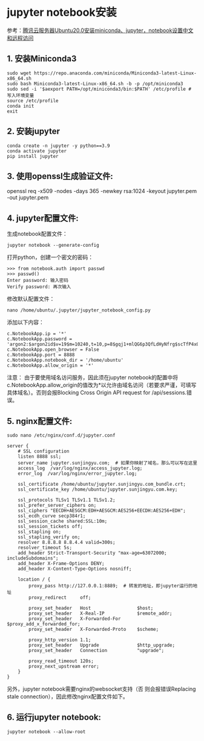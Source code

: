 # jupyter notebook安装
参考：[腾讯云服务器Ubuntu20.0安装miniconda、jupyter，notebook设置中文和远程访问](https://blog.csdn.net/qq_17517409/article/details/117476542)

## 1. 安装Miniconda3
```shell
sudo wget https://repo.anaconda.com/miniconda/Miniconda3-latest-Linux-x86_64.sh
sudo bash Miniconda3-latest-Linux-x86_64.sh -b -p /opt/miniconda3
sudo sed -i '$aexport PATH=/opt/miniconda3/bin:$PATH' /etc/profile # 写入环境变量
source /etc/profile
conda init
exit
```

## 2. 安装jupyter
```shell
conda create -n jupyter -y python==3.9
conda activate jupyter
pip install jupyter
```

## 3. 使用openssl生成验证文件:
openssl req -x509 -nodes -days 365 -newkey rsa:1024 -keyout jupyter.pem -out jupyter.pem

## 4. jupyter配置文件:

生成notebook配置文件：
```shell
jupyter notebook --generate-config
```

打开python，创建一个密文的密码：
```
>>> from notebook.auth import passwd
>>> passwd()
Enter password: 输入密码
Verify password: 再次输入
```

修改默认配置文件：
```shell
nano /home/ubuntu/.jupyter/jupyter_notebook_config.py
```
添加以下内容：
```
c.NotebookApp.ip = '*'
c.NotebookApp.password = 'argon2:$argon2id$v=19$m=10240,t=10,p=8$gqj1+mlQG6p3QfLdHyNfrg$scTfP4xOYAj2Z/tQA7gtIhvtbUwagB9nVhLc0hiYbVY'
c.NotebookApp.open_browser = False
c.NotebookApp.port = 8888
c.NotebookApp.notebook_dir = '/home/ubuntu'
c.NotebookApp.allow_origin = '*'
```
注意：  由于要使用域名访问服务，因此须在jupyter notebook的配置中将c.NotebookApp.allow_origin的值改为*以允许由域名访问（若要求严谨，可填写具体域名）。否则会报Blocking Cross Origin API request for /api/sessions.错误。

## 5. nginx配置文件:
```shell
sudo nano /etc/nginx/conf.d/jupyter.conf
```
```nginx
server {
    # SSL configuration
    listen 8888 ssl;
    server_name jupyter.sunjingyu.com;  # 如果你映射了域名，那么可以写在这里
    access_log  /var/log/nginx/access_jupyter.log;
    error_log  /var/log/nginx/error_jupyter.log;

    ssl_certificate /home/ubuntu/jupyter.sunjingyu.com_bundle.crt;
    ssl_certificate_key /home/ubuntu/jupyter.sunjingyu.com.key;

    ssl_protocols TLSv1 TLSv1.1 TLSv1.2;
    ssl_prefer_server_ciphers on;
    ssl_ciphers "EECDH+AESGCM:EDH+AESGCM:AES256+EECDH:AES256+EDH";
    ssl_ecdh_curve secp384r1;
    ssl_session_cache shared:SSL:10m;
    ssl_session_tickets off;
    ssl_stapling on;
    ssl_stapling_verify on;
    resolver 8.8.8.8 8.8.4.4 valid=300s;
    resolver_timeout 5s;
    add_header Strict-Transport-Security "max-age=63072000; includeSubdomains";
    add_header X-Frame-Options DENY;
    add_header X-Content-Type-Options nosniff;

    location / {
        proxy_pass http://127.0.0.1:8889;  # 转发的地址，即jupyter运行的地址
        proxy_redirect     off;

        proxy_set_header   Host                 $host;
        proxy_set_header   X-Real-IP            $remote_addr;
        proxy_set_header   X-Forwarded-For      $proxy_add_x_forwarded_for;
        proxy_set_header   X-Forwarded-Proto    $scheme;

        proxy_http_version 1.1;
        proxy_set_header   Upgrade              $http_upgrade;
        proxy_set_header   Connection           "upgrade";

        proxy_read_timeout 120s;
        proxy_next_upstream error;
    }
}
```

另外，jupyter notebook需要nginx的websocket支持（否
则会报错误Replacing stale connection），因此修改nginx配置文件如下。

## 6. 运行jupyter notebook:
```shell
jupyter notebook --allow-root
```
